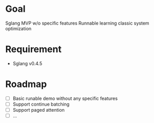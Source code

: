 # Goal

Sglang MVP w/o specific features
Runnable
learning classic system optimization

# Requirement

- Sglang v0.4.5

# Roadmap

- [ ] Basic runable demo without any specific features
- [ ] Support continue batching
- [ ] Support paged attention
- [ ] ...
